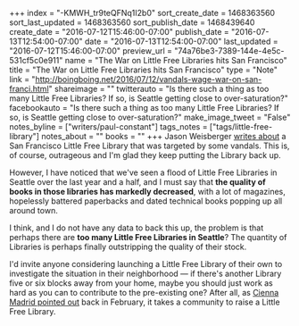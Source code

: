 +++
index = "-KMWH_tr9teQFNq1I2b0"
sort_create_date = 1468363560
sort_last_updated = 1468363560
sort_publish_date = 1468439640
create_date = "2016-07-12T15:46:00-07:00"
publish_date = "2016-07-13T12:54:00-07:00"
date = "2016-07-13T12:54:00-07:00"
last_updated = "2016-07-12T15:46:00-07:00"
preview_url = "74a76be3-7389-144e-4e5c-531cf5c0e911"
name = "The War on Little Free Libraries hits San Francisco"
title = "The War on Little Free Libraries hits San Francisco"
type = "Note"
link = "http://boingboing.net/2016/07/12/vandals-wage-war-on-san-franci.html"
shareimage = ""
twitterauto = "Is there such a thing as too many Little Free Libraries? If so, is Seattle getting close to over-saturation?"
facebookauto = "Is there such a thing as too many Little Free Libraries? If so, is Seattle getting close to over-saturation?"
make_image_tweet = "False"
notes_byline = ["writers/paul-constant"]
tags_notes = ["tags/little-free-library"]
notes_about = ""
books = ""
+++
Jason Weisberger [writes about](http://boingboing.net/2016/07/12/vandals-wage-war-on-san-franci.html) a San Francisco Little Free Library that was targeted by some vandals. This is, of course, outrageous and I'm glad they keep putting the Library back up.

However, I have noticed that we've seen a flood of Little Free Libraries in Seattle over the last year and a half, and I must say that **the quality of books in those libraries has markedly decreased**, with a lot of magazines, hopelessly battered paperbacks and dated technical books popping up all around town. 

I think, and I do not have any data to back this up, the problem is that perhaps there are **too many Little Free Libraries in Seattle**? The quantity of Libraries is perhaps finally outstripping the quality of their stock. 

I'd invite anyone considering launching a Little Free Library of their own to investigate the situation in their neighborhood — if there's another Library five or six blocks away from your home, maybe you should just work as hard as you can to contribute to the pre-existing one? After all, as [Cienna Madrid pointed out](http://seattlereviewofbooks.com/notes/2016/02/26/the-help-desk-my-local-little-free-library-is-a-disaster/) back in February, it takes a community to raise a Little Free Library.